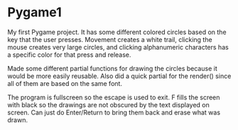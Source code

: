 # Pygame1
My first Pygame project. It has some different colored circles based on the key that the user presses. Movement creates a white trail, clicking the mouse creates very large circles, and clicking alphanumeric characters has a specific color for that press and release.

Made some different partial functions for drawing the circles because it would be more easily reusable. Also did a quick partial for the render() since all of them are based on the same font.

The program is fullscreen so the escape is used to exit. F fills the screen with black so the drawings are not obscured by the text displayed on screen. Can just do Enter/Return to bring them back and erase what was drawn.

